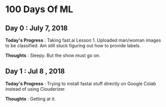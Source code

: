 # 100 Days Of ML

## Day 0 : July 7, 2018

**Today's Progress** : Taking fast.ai Lesson 1. Uploaded man/woman images to be classified.
                       Am still stuck figuring out how to provide labels.

**Thoughts** : Sleepy. But the show must go on.

## Day 1 : Jul 8 , 2018

**Today's Progress** : Trying to install fastai stuff directly on Google Colab instead of using Clouderizer. 

**Thoughts** : Getting at it.
